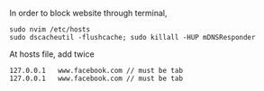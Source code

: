 In order to block website through terminal,

```
sudo nvim /etc/hosts
sudo dscacheutil -flushcache; sudo killall -HUP mDNSResponder
```
At hosts file, add twice
```
127.0.0.1   www.facebook.com // must be tab
127.0.0.1   www.facebook.com // must be tab
```

